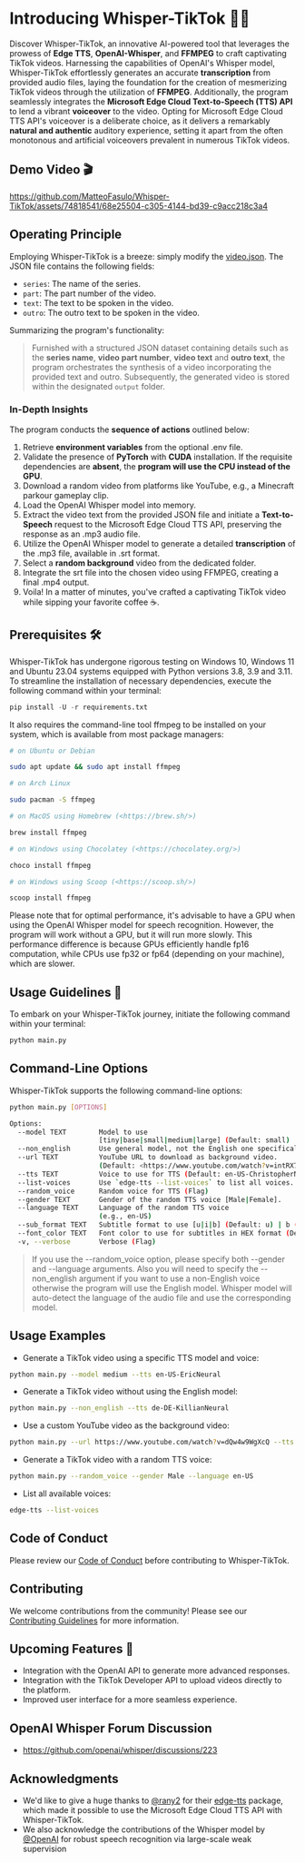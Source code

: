 # Introducing Whisper-TikTok 🤖🎥

Discover Whisper-TikTok, an innovative AI-powered tool that leverages the prowess of **Edge TTS**, **OpenAI-Whisper**, and **FFMPEG** to craft captivating TikTok videos. Harnessing the capabilities of OpenAI's Whisper model, Whisper-TikTok effortlessly generates an accurate **transcription** from provided audio files, laying the foundation for the creation of mesmerizing TikTok videos through the utilization of **FFMPEG**. Additionally, the program seamlessly integrates the **Microsoft Edge Cloud Text-to-Speech (TTS) API** to lend a vibrant **voiceover** to the video. Opting for Microsoft Edge Cloud TTS API's voiceover is a deliberate choice, as it delivers a remarkably **natural and authentic** auditory experience, setting it apart from the often monotonous and artificial voiceovers prevalent in numerous TikTok videos.

## Demo Video 🎬

<https://github.com/MatteoFasulo/Whisper-TikTok/assets/74818541/68e25504-c305-4144-bd39-c9acc218c3a4>

## Operating Principle

Employing Whisper-TikTok is a breeze: simply modify the [video.json](video.json). The JSON file contains the following fields:

- `series`: The name of the series.
- `part`: The part number of the video.
- `text`: The text to be spoken in the video.
- `outro`: The outro text to be spoken in the video.

Summarizing the program's functionality:

> Furnished with a structured JSON dataset containing details such as the **series name**, **video part number**, **video text** and **outro text**, the program orchestrates the synthesis of a video incorporating the provided text and outro. Subsequently, the generated video is stored within the designated `output` folder.

### In-Depth Insights

The program conducts the **sequence of actions** outlined below:

1. Retrieve **environment variables** from the optional .env file.
2. Validate the presence of **PyTorch** with **CUDA** installation. If the requisite dependencies are **absent**, the **program will use the CPU instead of the GPU**.
3. Download a random video from platforms like YouTube, e.g., a Minecraft parkour gameplay clip.
4. Load the OpenAI Whisper model into memory.
5. Extract the video text from the provided JSON file and initiate a **Text-to-Speech** request to the Microsoft Edge Cloud TTS API, preserving the response as an .mp3 audio file.
6. Utilize the OpenAI Whisper model to generate a detailed **transcription** of the .mp3 file, available in .srt format.
7. Select a **random background** video from the dedicated folder.
8. Integrate the srt file into the chosen video using FFMPEG, creating a final .mp4 output.
9. Voila! In a matter of minutes, you've crafted a captivating TikTok video while sipping your favorite coffee ☕️.

## Prerequisites 🛠️

Whisper-TikTok has undergone rigorous testing on Windows 10, Windows 11 and Ubuntu 23.04 systems equipped with Python versions 3.8, 3.9 and 3.11.
To streamline the installation of necessary dependencies, execute the following command within your terminal:

```python
pip install -U -r requirements.txt
```

It also requires the command-line tool ffmpeg to be installed on your system, which is available from most package managers:

```bash
# on Ubuntu or Debian

sudo apt update && sudo apt install ffmpeg

# on Arch Linux

sudo pacman -S ffmpeg

# on MacOS using Homebrew (<https://brew.sh/>)

brew install ffmpeg

# on Windows using Chocolatey (<https://chocolatey.org/>)

choco install ffmpeg

# on Windows using Scoop (<https://scoop.sh/>)

scoop install ffmpeg
```

Please note that for optimal performance, it's advisable to have a GPU when using the OpenAI Whisper model for speech recognition. However, the program will work without a GPU, but it will run more slowly. This performance difference is because GPUs efficiently handle fp16 computation, while CPUs use fp32 or fp64 (depending on your machine), which are slower.

## Usage Guidelines 📝

To embark on your Whisper-TikTok journey, initiate the following command within your terminal:

```bash
python main.py
```

## Command-Line Options

Whisper-TikTok supports the following command-line options:

```bash
python main.py [OPTIONS]

Options:
  --model TEXT        Model to use
                      [tiny|base|small|medium|large] (Default: small)
  --non_english       Use general model, not the English one specifically. (Flag)
  --url TEXT          YouTube URL to download as background video.
                      (Default: <https://www.youtube.com/watch?v=intRX7BRA90>)
  --tts TEXT          Voice to use for TTS (Default: en-US-ChristopherNeural)
  --list-voices       Use `edge-tts --list-voices` to list all voices.
  --random_voice      Random voice for TTS (Flag)
  --gender TEXT       Gender of the random TTS voice [Male|Female].
  --language TEXT     Language of the random TTS voice
                      (e.g., en-US)
  --sub_format TEXT   Subtitle format to use [u|i|b] (Default: u) | b (Bold), u (Underline), i (Italic)
  --font_color TEXT   Font color to use for subtitles in HEX format (Default: #FFFFFF). Suggested: #FFF000 (Yellow)
  -v, --verbose       Verbose (Flag)
```

> If you use the --random_voice option, please specify both --gender and --language arguments. Also you will need to specify the --non_english argument if you want to use a non-English voice otherwise the program will use the English model. Whisper model will auto-detect the language of the audio file and use the corresponding model.

## Usage Examples

- Generate a TikTok video using a specific TTS model and voice:

```bash
python main.py --model medium --tts en-US-EricNeural
```

- Generate a TikTok video without using the English model:

```bash
python main.py --non_english --tts de-DE-KillianNeural
```

- Use a custom YouTube video as the background video:

```bash
python main.py --url https://www.youtube.com/watch?v=dQw4w9WgXcQ --tts en-US-JennyNeural
```

- Generate a TikTok video with a random TTS voice:

```bash
python main.py --random_voice --gender Male --language en-US
```

- List all available voices:

```bash
edge-tts --list-voices
```

## Code of Conduct

Please review our [Code of Conduct](./CODE_OF_CONDUCT.md) before contributing to Whisper-TikTok.

## Contributing

We welcome contributions from the community! Please see our [Contributing Guidelines](./CONTRIBUTING.md) for more information.

## Upcoming Features 🔮

- Integration with the OpenAI API to generate more advanced responses.
- Integration with the TikTok Developer API to upload videos directly to the platform.
- Improved user interface for a more seamless experience.

## OpenAI Whisper Forum Discussion

- <https://github.com/openai/whisper/discussions/223>

## Acknowledgments

- We'd like to give a huge thanks to [@rany2](https://www.github.com/rany2) for their [edge-tts](https://github.com/rany2/edge-tts) package, which made it possible to use the Microsoft Edge Cloud TTS API with Whisper-TikTok.
- We also acknowledge the contributions of the Whisper model by [@OpenAI](https://github.com/openai/whisper) for robust speech recognition via large-scale weak supervision
